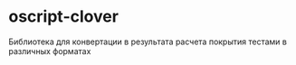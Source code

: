 # oscript-clover
Библиотека для конвертации в результата расчета покрытия тестами в различных форматах
